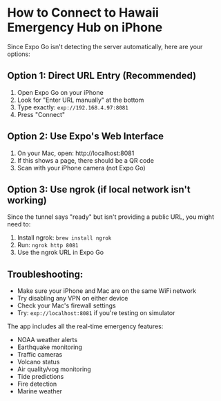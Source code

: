 # How to Connect to Hawaii Emergency Hub on iPhone

Since Expo Go isn't detecting the server automatically, here are your options:

## Option 1: Direct URL Entry (Recommended)
1. Open Expo Go on your iPhone
2. Look for "Enter URL manually" at the bottom
3. Type exactly: `exp://192.168.4.97:8081`
4. Press "Connect"

## Option 2: Use Expo's Web Interface
1. On your Mac, open: http://localhost:8081
2. If this shows a page, there should be a QR code
3. Scan with your iPhone camera (not Expo Go)

## Option 3: Use ngrok (if local network isn't working)
Since the tunnel says "ready" but isn't providing a public URL, you might need to:
1. Install ngrok: `brew install ngrok`
2. Run: `ngrok http 8081`
3. Use the ngrok URL in Expo Go

## Troubleshooting:
- Make sure your iPhone and Mac are on the same WiFi network
- Try disabling any VPN on either device
- Check your Mac's firewall settings
- Try: `exp://localhost:8081` if you're testing on simulator

The app includes all the real-time emergency features:
- NOAA weather alerts
- Earthquake monitoring
- Traffic cameras
- Volcano status
- Air quality/vog monitoring
- Tide predictions
- Fire detection
- Marine weather